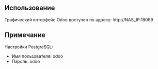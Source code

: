 ## Использование 
Графический интерфейс Odoo доступен по адресу: http://NAS_IP:18069

## Примечание
Настройки PostgreSQL:

- Имя пользователя: odoo
- Пароль: odoo

